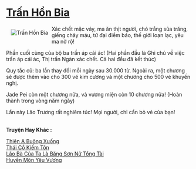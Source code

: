 <a href="https://truyenwiki.net/tran-hon-bia.41009/" title="Trấn Hồn Bia"><h1>Trấn Hồn Bia</h1></a><div style="display:table"><img align="right" style="float: left; padding: 10px;" src="https://truyenwiki.net/a/img/str/src/41009.jpg" alt="Trấn Hồn Bia">Xác chết mặc váy, ma ăn thịt người, chó trắng sủa trăng, giếng chảy máu, tứ đại điềm báo, thế giới loạn lạc, yêu ma nở rộ!<p></p> Phần cuối cùng của bộ ba trấn áp cái ác! (Hai phần đầu là Ghi chú về việc trấn áp cái ác, Thị trấn Ngàn xác chết. Cả hai đều đã kết thúc)<p></p> Quy tắc cũ: ba lần thay đổi mỗi ngày sau 30.000 từ. Ngoài ra, một chương sẽ được thêm vào cho 300 vé kim cương và một chương cho 500 vé khuyến nghị.<p></p> Jade Pei còn một chương nữa, và vương miện còn 10 chương nữa! (Hoàn thành trong vòng năm ngày)<p></p> Lần này Lão Trương rất nghiêm túc! Mọi người, chỉ cần bỏ vé của bạn!</div><p><br><b>Truyện Hay Khác :</b></p><a href="https://truyenwiki.net/thien-a-buong-xuong.35226/" alt="Thiên A Buông Xuống">Thiên A Buông Xuống</a><br/><a href="https://sangtacviet.wordpress.com/2020/10/22/thai-co-kiem-ton/" alt="Thái Cổ Kiếm Tôn">Thái Cổ Kiếm Tôn</a><br/><a href="https://github.com/nownovels/topcv/tree/master/truyenhay/35004" alt="Lão Bà Của Ta Là Băng Sơn Nữ Tổng Tài">Lão Bà Của Ta Là Băng Sơn Nữ Tổng Tài</a><br/><a href="https://github.com/nownovels/topcv/tree/master/truyenhay/35523" alt="Huyền Môn Yêu Vương">Huyền Môn Yêu Vương</a><br/>
